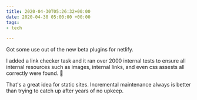 ```yaml
---
title: 2020-04-30T05:26:32+00:00
date: 2020-04-30 05:00:00 +00:00
tags:
- tech

---
```

Got some use out of the new beta plugins for netlify.

I added a link checker task and it ran over 2000 internal tests to ensure all internal resources such as images, internal links, and even css assests all correctly were found. 🧹

That's a great idea for static sites. Incremental maintenance always is better than trying to catch up after years of no upkeep.